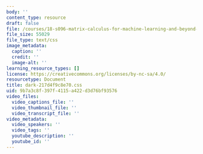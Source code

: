 ```yaml
---
body: ''
content_type: resource
draft: false
file: /courses/18-s096-matrix-calculus-for-machine-learning-and-beyond-january-iap-2022/dark-217d4f9c8e70.css
file_size: 55029
file_type: text/css
image_metadata:
  caption: ''
  credit: ''
  image-alt: ''
learning_resource_types: []
license: https://creativecommons.org/licenses/by-nc-sa/4.0/
resourcetype: Document
title: dark-217d4f9c8e70.css
uid: 9b7a3c8f-397f-4115-a422-d3d76bf93576
video_files:
  video_captions_file: ''
  video_thumbnail_file: ''
  video_transcript_file: ''
video_metadata:
  video_speakers: ''
  video_tags: ''
  youtube_description: ''
  youtube_id: ''
---
```

